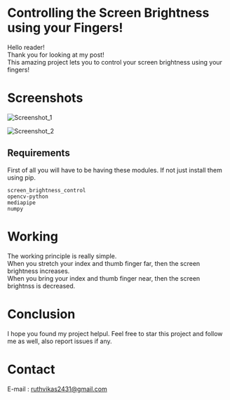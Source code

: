 # Controlling the Screen Brightness using your Fingers!

Hello reader!<br>
Thank you for looking at my post!<br>
This amazing project lets you to control your screen brightness using your fingers!<br>

# Screenshots
![Screenshot_1](https://user-images.githubusercontent.com/86515993/158056326-f405b735-35d8-4a75-9d17-1a477f4b1025.png)


![Screenshot_2](https://user-images.githubusercontent.com/86515993/158056496-525d1e88-7d99-4400-8793-a5c96898a5ad.png)


## Requirements

First of all you will have to be having these modules. If not just install them using pip.

```
screen_brightness_control
opencv-python
mediapipe
numpy
```

# Working

The working principle is really simple.<br>
When you stretch your index and thumb finger far, then the screen brightness increases.<br>
When you bring your index and thumb finger near, then the screen brightnss is decreased.<br>

# Conclusion

I hope you found my project helpul.
Feel free to star this project and follow me as well, also report issues if any.

# Contact

E-mail : ruthvikas2431@gmail.com
